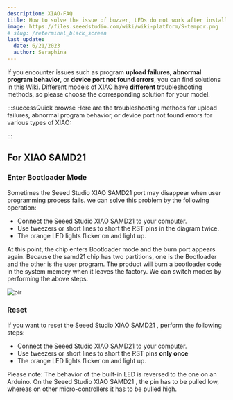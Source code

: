 ```yaml
---
description: XIAO-FAQ
title: How to solve the issue of buzzer, LEDs do not work after installing the reTerminal drivers
image: https://files.seeedstudio.com/wiki/wiki-platform/S-tempor.png
# slug: /reterminal_black_screen
last_update:
  date: 6/21/2023
  author: Seraphina
---
```


If you encounter issues such as program **upload failures**, **abnormal program behavior**, or **device port not found errors**, you can find solutions in this Wiki. Different models of XIAO have **different** troubleshooting methods, so please choose the corresponding solution for your model.

:::successQuick browse
Here are the troubleshooting methods for upload failures, abnormal program behavior, or device port not found errors for various types of XIAO:

<!-- - [XIAO SAMD21]()
- [XIAO RP2040]()
- XIAO nRF52840(Sense)
- XIAO ESP32C3
- XIAO ESP32S3(Sense) -->

:::

## For XIAO SAMD21

### **Enter Bootloader Mode**

Sometimes the Seeed Studio XIAO SAMD21 port may disappear when user programming process fails. we can solve this problem by the following operation:

- Connect the Seeed Studio XIAO SAMD21 to your computer.
- Use tweezers or short lines to short the RST pins in the diagram twice.
- The orange LED lights flicker on and light up.

At this point, the chip enters Bootloader mode and the burn port appears again. Because the samd21 chip has two partitions, one is the Bootloader and the other is the user program. The product will burn a bootloader code in the system memory when it leaves the factory. We can switch modes by performing the above steps.

<p style={{textAlign: 'center'}}><img src="https://files.seeedstudio.com/wiki/Seeeduino-XIAO/img/XIAO-reset.gif" alt="pir" width={600} height="auto" /></p>

### **Reset**

If you want to reset the Seeed Studio XIAO SAMD21 , perform the following steps:

- Connect the Seeed Studio XIAO SAMD21 to your computer.
- Use tweezers or short lines to short the RST pins **only once**
- The orange LED lights flicker on and light up.

Please note: The behavior of the built-in LED is reversed to the one on an Arduino. On the Seeed Studio XIAO SAMD21 , the pin has to be pulled low, whereas on other micro-controllers it has to be pulled high.
